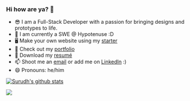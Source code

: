 ### Hi how are ya? 👋

- 😎 I am a Full-Stack Developer with a passion for bringing designs and prototypes to life.
- 🌱 I am currently a SWE @ Hypotenuse :D <!-- spending time going through [App Academy](https://www.appacademy.io/)'s Full-Stack [program](https://open.appacademy.io/) -->
- 🖥 Make your own website using my [starter](https://www.gatsbyjs.com/starters/surudhb/gatsby-personal-site-template)
- 📝 Check out my [portfolio](https://surudhb.github.io)
- 📜 Download my [resumé](https://surudhb.github.io/surudh_bhutani_resume.pdf)
- 📫 Shoot me an [email](mailto:surudhb@gmail.com) or add me on [LinkedIn](https://www.linkedin.com/in/surudh-bhutani) :)
- 😄 Pronouns: he/him


[![Surudh's github stats](https://github-readme-stats.vercel.app/api?username=surudhb&theme=tokyonight&show_icons=true&count_private=true)](https://github.com/anuraghazra/github-readme-stats)

![](https://komarev.com/ghpvc/?username=surudhb&color=blueviolet&style=flat-square&label=Visits)

<!--
**surudhb/surudhb** is a ✨ _special_ ✨ repository because its `README.md` (this file) appears on your GitHub profile.

Here are some ideas to get you started:

- 🔭 I’m currently working on ...
- 🌱 I’m currently learning ...
- 👯 I’m looking to collaborate on ...
- 🤔 I’m looking for help with ...
- 💬 Ask me about ...
- 📫 How to reach me: ...
- 😄 Pronouns: ...
- ⚡ Fun fact: ...
-->
